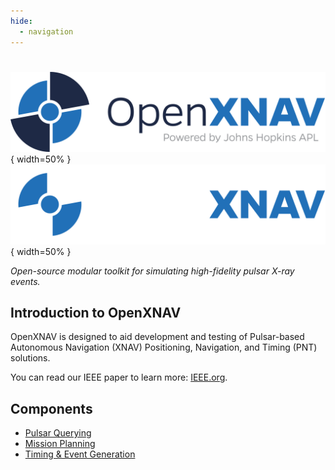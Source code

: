 ```yaml
---
hide:
  - navigation
---
```


# 

![OpenXNAV Logo](/assets/images/logo/png/23-03611_OpenXNav_Color-full.png#only-light){ width=50% }
![OpenXNAV Logo](/assets/images/logo/png/23-03611_OpenXNav_White-lightblue-full.png#only-dark){ width=50% }

*Open-source modular toolkit for simulating high-fidelity pulsar X-ray events.* 


## **Introduction to OpenXNAV**

OpenXNAV is designed to aid development and testing of Pulsar-based Autonomous Navigation (XNAV) Positioning, Navigation, and Timing (PNT) solutions.

You can read our IEEE paper to learn more: [IEEE.org](https://ieeexplore.ieee.org/document/10139942).



## **Components**

* [Pulsar Querying](components/1__pulsar_querying/pq_overview.md)
* [Mission Planning](components/2__mission_planning/mp_overview.md)
* [Timing & Event Generation](components/3__custom_event_generation/ceg_overview.md)
